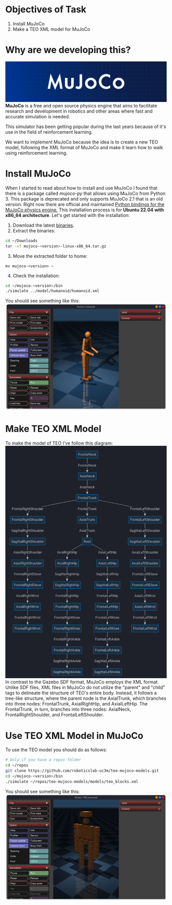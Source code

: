 # Objectives of Task
1. Install MuJoCo
2. Make a TEO XML model for MuJoCo
# Why are we developing this?
![mujoco_logo](imgs/mujoco_logo.png)
**MuJoCo** is a free and open source physics engine that aims to facilitate research and development in robotics and other areas where fast and accurate simulation is needed.

This simulator has been getting popular during the last years because of it's use in the field of reinforcement learning.

We want to implement MuJoCo because the idea is to create a new TEO model, following the XML format of MuJoCo and make it learn how to walk using reinforcement learning.

# Install MuJoCo
When I started to read about how to install and use MuJoCo I found that there is a package called *mujoco-py* that allows using MuJoCo from Python 3. 
This package is deprecated and only supports MuJoCo 2.1 that is an old version.
Right now there are official and maintained [Python bindings for the MuJoCo physics engine.](https://github.com/google-deepmind/mujoco/blob/main/python/README.md) 
This installation process is for **Ubuntu 22.04 with x86_64 architecture**. Let's get started with the installation:
1. Download the latest [binaries](https://github.com/google-deepmind/mujoco/releases).
2. Extract the binaries:
```bash
cd ~/Downloads
tar -xf mujoco-<version>-linux-x86_64.tar.gz
```
3.  Move the extracted folder to home:
```bah
mv mujoco-<version> ~
```
4. Check the installation:
```bash
cd ~/mujoco-<version>/bin
./simulate ../model/humanoid/humanoid.xml
```
You should see something like this:
![mujoco_installation](imgs/mujoco_installation.png)
# Make TEO XML Model
To make the model of TEO I've follow this diagram:
![teo_diagram](imgs/teo_diagram.png)
In contrast to the Gazebo SDF format, MuJoCo employs the XML format. Unlike SDF files, XML files in MuJoCo do not utilize the "parent" and "child" tags to delineate the structure of TEO's entire body. Instead, it follows a tree-like structure, where the parent node is the AxialTrunk, which branches into three nodes: FrontalTrunk, AxialRightHip, and AxialLeftHip. The FrontalTrunk, in turn, branches into three nodes: AxialNeck, FrontalRightShoulder, and FrontalLeftShoulder.

# Use TEO XML Model in MuJoCo
To use the TEO model you should do as follows:
```bash
# Only if you have a repos folder
cd ~/repos
git clone https://github.com/roboticslab-uc3m/teo-mujoco-models.git
cd ~/mujoco-<version>/bin
./simulate ~/repos/teo-mujoco-models/models/teo_blocks.xml
```
You should see something like this:
![teo_blocks_mujoco](imgs/teo_blocks_mujoco.png)
